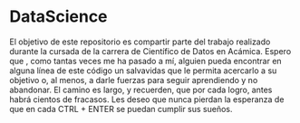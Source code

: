 # DataScience
El objetivo de este repositorio es compartir parte del trabajo realizado durante la cursada de la carrera de Científico de Datos en Acámica.
Espero que , como tantas veces me ha pasado a mí, alguien pueda encontrar en alguna línea de este código un salvavidas que le permita acercarlo a su objetivo o, al menos, a darle fuerzas para seguir aprendiendo y no abandonar.
El camino es largo, y recuerden, que por cada logro, antes habrá cientos de fracasos. Les deseo que nunca pierdan la esperanza de que en cada CTRL + ENTER se puedan cumplir sus sueños.
